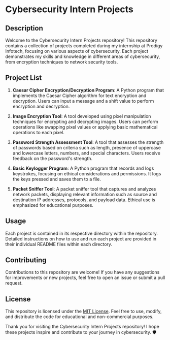 # Cybersecurity Intern Projects

## Description
Welcome to the Cybersecurity Intern Projects repository! This repository contains a collection of projects completed during my internship at Prodigy Infotech, focusing on various aspects of cybersecurity. Each project demonstrates my skills and knowledge in different areas of cybersecurity, from encryption techniques to network security tools.

## Project List
1. **Caesar Cipher Encryption/Decryption Program**: A Python program that implements the Caesar Cipher algorithm for text encryption and decryption. Users can input a message and a shift value to perform encryption and decryption.

2. **Image Encryption Tool**: A tool developed using pixel manipulation techniques for encrypting and decrypting images. Users can perform operations like swapping pixel values or applying basic mathematical operations to each pixel.

3. **Password Strength Assessment Tool**: A tool that assesses the strength of passwords based on criteria such as length, presence of uppercase and lowercase letters, numbers, and special characters. Users receive feedback on the password's strength.

4. **Basic Keylogger Program**: A Python program that records and logs keystrokes, focusing on ethical considerations and permissions. It logs the keys pressed and saves them to a file.

5. **Packet Sniffer Tool**: A packet sniffer tool that captures and analyzes network packets, displaying relevant information such as source and destination IP addresses, protocols, and payload data. Ethical use is emphasized for educational purposes.

## Usage
Each project is contained in its respective directory within the repository. Detailed instructions on how to use and run each project are provided in their individual README files within each directory.

## Contributing
Contributions to this repository are welcome! If you have any suggestions for improvements or new projects, feel free to open an issue or submit a pull request.

## License
This repository is licensed under the [MIT License](https://opensource.org/licenses/MIT). Feel free to use, modify, and distribute the code for educational and non-commercial purposes.

Thank you for visiting the Cybersecurity Intern Projects repository! I hope these projects inspire and contribute to your journey in cybersecurity. 🛡️
